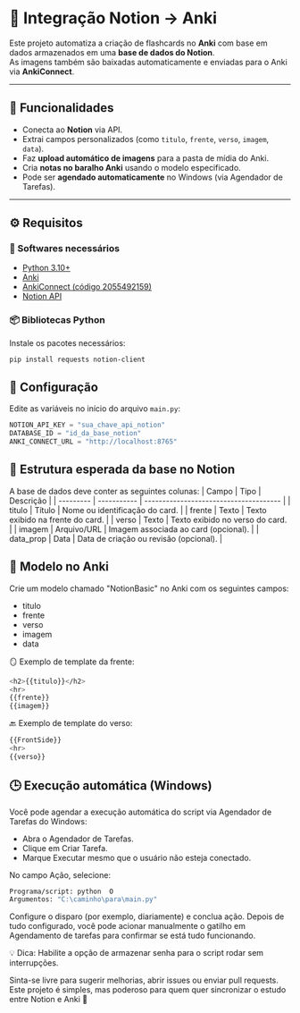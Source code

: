 # 🧠 Integração Notion → Anki

Este projeto automatiza a criação de flashcards no **Anki** com base em dados armazenados em uma **base de dados do Notion**.  
As imagens também são baixadas automaticamente e enviadas para o Anki via **AnkiConnect**.

---

## 🚀 Funcionalidades

- Conecta ao **Notion** via API.
- Extrai campos personalizados (como `titulo`, `frente`, `verso`, `imagem`, `data`).
- Faz **upload automático de imagens** para a pasta de mídia do Anki.
- Cria **notas no baralho Anki** usando o modelo especificado.
- Pode ser **agendado automaticamente** no Windows (via Agendador de Tarefas).

---

## ⚙️ Requisitos

### 🧩 Softwares necessários
- [Python 3.10+](https://www.python.org/)
- [Anki](https://apps.ankiweb.net/)
- [AnkiConnect (código 2055492159)](https://ankiweb.net/shared/info/2055492159)
- [Notion API](https://developers.notion.com/)

### 📦 Bibliotecas Python
Instale os pacotes necessários:
```bash
pip install requests notion-client
```

## 🔑 Configuração

Edite as variáveis no início do arquivo `main.py`:

```python
NOTION_API_KEY = "sua_chave_api_notion"
DATABASE_ID = "id_da_base_notion"
ANKI_CONNECT_URL = "http://localhost:8765"
```


## 🧱 Estrutura esperada da base no Notion

A base de dados deve conter as seguintes colunas:
| Campo     | Tipo        | Descrição                              |
| --------- | ----------- | -------------------------------------- |
| titulo    | Título      | Nome ou identificação do card.         |
| frente    | Texto       | Texto exibido na frente do card.       |
| verso     | Texto       | Texto exibido no verso do card.        |
| imagem    | Arquivo/URL | Imagem associada ao card (opcional).   |
| data_prop | Data        | Data de criação ou revisão (opcional). |

## 🧩 Modelo no Anki

Crie um modelo chamado "NotionBasic" no Anki com os seguintes campos:

- titulo  
- frente  
- verso  
- imagem  
- data  

🪞 Exemplo de template da frente:
```bash
<h2>{{titulo}}</h2>
<hr>
{{frente}}
{{imagem}}
```

🔙 Exemplo de template do verso:
```bash
{{FrontSide}}
<hr>
{{verso}}

```

## 🕒 Execução automática (Windows)

Você pode agendar a execução automática do script via Agendador de Tarefas do Windows:
- Abra o Agendador de Tarefas.
- Clique em Criar Tarefa.
- Marque Executar mesmo que o usuário não esteja conectado.

No campo Ação, selecione:
```bash
Programa/script: python  O
Argumentos: "C:\caminho\para\main.py"
```

Configure o disparo (por exemplo, diariamente) e conclua ação. 
Depois de tudo configurado, você pode acionar manualmente o gatilho em Agendamento de tarefas para confirmar se está tudo funcionando.

💡 Dica: Habilite a opção de armazenar senha para o script rodar sem interrupções.

Sinta-se livre para sugerir melhorias, abrir issues ou enviar pull requests.
Este projeto é simples, mas poderoso para quem quer sincronizar o estudo entre Notion e Anki 🔁
